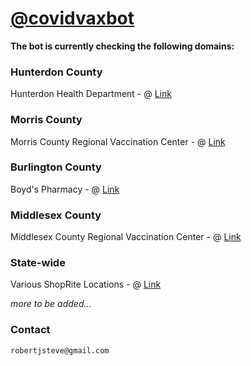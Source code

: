 
# [@covidvaxbot](https://twitter.com/covidvaxbot)



**The bot is currently checking the following domains:**

### Hunterdon County
Hunterdon Health Department
        - @ [Link](https://www.signupgenius.com/go/10c0d44a4af23a3f5c25-covid)

### Morris County
Morris County Regional Vaccination Center
        - @ [Link](https://www.atlantichealth.org/conditions-treatments/coronavirus-covid-19/covid-vaccine/schedule-vaccine-appointment.html)
        
### Burlington County
Boyd's Pharmacy
        - @ [Link](https://boydsrxs.com/)

### Middlesex County
Middlesex County Regional Vaccination Center
        - @ [Link](https://app.acuityscheduling.com/schedule.php?owner=19830283)

### State-wide
Various ShopRite Locations
        - @ [Link](https://vaccines.shoprite.com/)
   
   
   
_more to be added..._


### Contact
```markdown
robertjsteve@gmail.com
```
